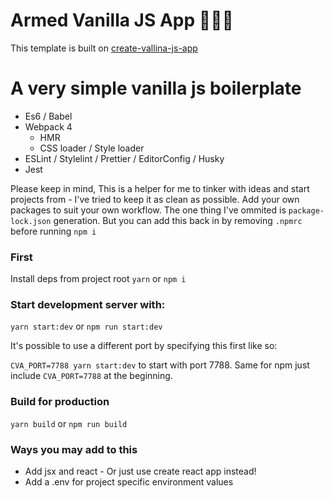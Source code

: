 # Armed Vanilla JS App 🌴🌴🌴

This template is built on [create-vallina-js-app](https://github.com/gkweb/create-vanilla-js-app)

# A very simple vanilla js boilerplate

- Es6 / Babel
- Webpack 4
    - HMR
    - CSS loader / Style loader
- ESLint / Stylelint / Prettier / EditorConfig / Husky
- Jest

Please keep in mind, This is a helper for me to tinker with ideas and start projects from - I've tried to keep it as clean as possible. Add your own packages to suit your own workflow. The one thing I've ommited is `package-lock.json` generation. But you can add this back in by removing `.npmrc` before running `npm i`

### First

Install deps from project root `yarn` or `npm i`

### Start development server with:

`yarn start:dev` or `npm run start:dev`

It's possible to use a different port by specifying this first like so: 

`CVA_PORT=7788 yarn start:dev` to start with port 7788. Same for npm just include `CVA_PORT=7788` at the beginning.

### Build for production

`yarn build` or `npm run build`

### Ways you may add to this

+ Add jsx and react - Or just use create react app instead!
+ Add a .env for project specific environment values
